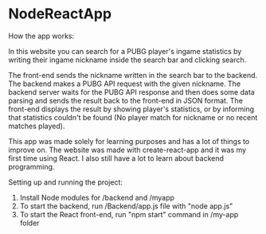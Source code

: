 # NodeReactApp

How the app works:

In this website you can search for a PUBG player's ingame statistics by 
writing their ingame nickname inside the search bar and clicking search. 

The front-end sends the nickname written in the search bar to the backend. The backend
makes a PUBG API request with the given nickname. The backend server waits for the PUBG API response and then
does some data parsing and sends the result back to the front-end in JSON format. The front-end displays
the result by showing player's statistics, or by informing that statistics couldn't be found (No player match for nickname or
no recent matches played).

This app was made solely for learning purposes and has a lot of things to improve on. The website was made with
create-react-app and it was my first time using React. I also still have a lot to learn about backend programming.


Setting up and running the project:

1. Install Node modules for /backend and /myapp
2. To start the backend, run /Backend/app.js file with "node app.js"
3. To start the React front-end, run "npm start" command in /my-app folder



